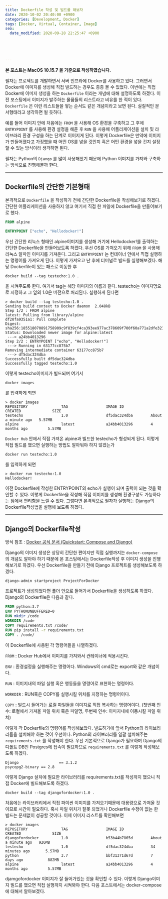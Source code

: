 ```yaml
---
title: Dockerfile 작성 및 빌드를 해보자
date: 2020-10-02 20:40:00 +0900
categories: [Development, Docker]
tags: [Docker, Virtual, Container, Image]
seo:
  date_modified: 2020-09-28 22:25:47 +0900





---
```


**본 포스트는 MacOS 10.15.7 을 기준으로 작성하였습니다.**

필자는 프로젝트를 개발하면서 서버 인프라에 Docker를 사용하고 있다. 그러면서 Docker에 이미지를 생성해 직접 빌드하는 경우도 종종 볼 수 있었다. 이번에는 직접 Docker에 이미지 생성을 하는 `Dockerfile` 이라는 개념에 대해 설명하도록 하겠다. 이전 포스팅에서 이미지가 발주하는 물품들의 리스트라고 비유를 한 적이 있다. `Dockerfile` 은 이런 리스트들을 쌓는 순서도 같은 개념이라고 보면 된다. 실질적인 문서형태라고 생각하면 될 듯하다. 

예를 들어 이미지 안에 처음에는 `FROM` 을 사용해 OS 환경을 구축하고 그 후에 `ENTRYPOINT` 를 사용해 환경 설정을 해준 후 `RUN` 을 사용해 어플리케이션을 설치 및 라이브러리 환경 구성을 하는 단계로 이어지게 된다. 이렇게 Dockerfile은 만약에 이미지가 만들어졌다고 가정했을 때 어떤 OS를 넣을 것인지 혹은 어떤 환경을 넣을 건지 설정할 수 있는 방식이라 생각하면 된다.

필자는 Python의 `Django` 를 많이 사용해왔기 때문에 Python 이미지를 가져와 구축하는 방식으로 진행해볼까 한다.

-----

## Dockerfile의 간단한 기본형태

본격적으로 `Dockerfile` 을 작성하기 전에 간단한 Dockerfile을 작성해보기로 하겠다. 간단한 어플리케이션을 사용하지 않고 여기서 직접 한 파일에 Dockerfile을 만들어보기로 했다.

```dockerfile
FROM alpine

ENTRYPOINT ["echo", "Hellodocker!"]
```

우선 간단한 리눅스 형태인 alpine이미지를 생성해 거기에 Hellodocker!를 출력하는 간단한 Dockerfile을 만들어보도록 하겠다. 우선 OS를 가져오기 위해 `FROM` 을 사용해 리눅스 알파인 이미지를 가져온다. 그리고 `ENTRYPOINT` 는 컨테이너 안에서 직접 실행하는 명령어를 가져오게 된다. 이렇게 가져오고 난 후에 터미널로 빌드를 실행해보겠다. 해당 Dockerfile이 있는 패스로 이동한 후

```
docker build --tag testecho:1.0 .
```

을 시켜주도록 한다. 여기서 tag는 해당 이미지의 이름과 같다. testecho는 이미지명으로 지정하고 그 옆의 1.0은 버전으로 처리된다. 실행하게 된다면

```
> docker build --tag testecho:1.0 .
Sending build context to Docker daemon  2.048kB
Step 1/2 : FROM alpine
latest: Pulling from library/alpine
df20fa9351a1: Pull complete 
Digest: sha256:185518070891758909c9f839cf4ca393ee977ac378609f700f60a771a2dfe321
Status: Downloaded newer image for alpine:latest
 ---> a24bb4013296
Step 2/2 : ENTRYPOINT ["echo", "Hellodocker!"]
 ---> Running in 63177cc875b7
Removing intermediate container 63177cc875b7
 ---> df5dac324dba
Successfully built df5dac324dba
Successfully tagged testecho:1.0
```

이렇게 testecho이미지가 빌드되며 여기서 

```
docker images
```

를 입력하게 되면 

```
> docker images
REPOSITORY               TAG                 IMAGE ID            CREATED              SIZE
testecho                 1.0                 df5dac324dba        About a minute ago   5.57MB
alpine                   latest              a24bb4013296        4 months ago         5.57MB
```

`Docker Hub` 안에서 직접 가져온 alpine과 빌드한 testecho가 형성되게 된다. 이렇게 직접 빌드를 했으면 실행하는 방법도 알아둬야 하지 않겠는가

```
docker run testecho:1.0
```

를 입력하게 되면

```
> docker run testecho:1.0
Hellodocker!
```

이전 Dockerfile에 작성한 ENTRYPOINT의 echo가 실행이 되며 출력이 되는 것을 확인할 수 있다. 이렇게 Dockerfile을 작성해 직접 이미지를 생성해 환경구성도 가능하다는 점에서 편리함을 느낄 수 있다. 그렇다면 본격적으로 필자가 실행하는 Django의 Dockerfile작성법을 실행해 보도록 하겠다.

-----

## Django의 Dockerfile작성

방식 참조 : [Docker 공식 문서 (Quickstart: Compose and Django)](https://docs.docker.com/compose/django/)

Django의 이미지 생성은 상당히 간단한 편이지만 직접 실행까지는 `docker-compose` 의 개념도 알아야 하기 때문에 본 포스팅에서는 Dockerfile작성 후 이미지 생성을 진행해보기로 하겠다. 우선 Dockerfile을 만들기 전에 Django 프로젝트를 생성해보도록 하겠다. 

```
django-admin startproject ProjectForDocker
```

프로젝트가 생성되었다면 폴더 안으로 들어가서 Dockerfile을 생성하도록 하겠다. Django의 Dockerfile은 다음과 같다.

```dockerfile
FROM python:3.7
ENV PYTHONUNBUFFERED=0
RUN mkdir /code
WORKDIR /code
COPY requirements.txt /code/
RUN pip install -r requirements.txt
COPY . /code/
```

이 Dockerfile에 사용된 각 명령어들을 나열하겠다.

`FROM` : Docker Hub에서 이미지를 가져와서 컨테이너에 적용시킨다.

`ENV` : 환경설정을 실행해주는 명령어다. Windows의 cmd로는 export와 같은 개념이다.

`RUN` : 이미지내의 파일 실행 혹은 행동들을 명령어로 표현하는 명령어다.

`WORKDIR` : RUN혹은 COPY를 실행시킬 위치를 지정하는 명령어이다.

`COPY` : 빌드시 들어가는 로컬 파일들을 이미지로 직접 복사하는 명령어이다. (첫번째 인수: 로컬에서 가져올 파일 위치 혹은 파일명, 두번째 인수: 이미지내에 이동시킬 파일 위치)



이렇게 각 Dockerfile의 명령어를 작성해보았다. 빌드하기에 앞서 Python의 라이브러리들을 설치해야 하는 것이 우선이다. Python의 라이브러리를 일괄 설치해주는 `requirements.txt` 를 작성해야 한다. 우선 기본적으로 Django가 필요하며 Django의 디폴트 DB인 Postgres에 접속이 필요하므로 `requirements.txt` 를 이렇게 작성해보도록 하겠다.

```
Django 					== 3.1.2
psycopg2-binary == 2.8
```

이렇게 Django 설치에 필요한 라이브러리를 requirements.txt를 작성까지 했으니 직접 Docker에 빌드해보도록 하겠다.

```
docker build --tag djangofordocker:1.0 .
```

처음에는 라이브러리에서 직접 파이썬 이미지를 가져오기때문에 대용량으로 가져올 것이므로 시간이 필요하다. 혹시 파일 위치가 잘못 되었거나 Dockerfile 수정이 없는 한 빌드는 문제없이 성공할 것이다. 이제 이미지 리스트를 확인해보면

```
> docker images
REPOSITORY               TAG                 IMAGE ID            CREATED              SIZE
djangofordocker          1.0                 b53b44b7865d        About a minute ago   926MB
testecho                 1.0                 df5dac324dba        34 minutes ago       5.57MB
python                   3.7                 bbf31371d67d        7 days ago           882MB
alpine                   latest              a24bb4013296        4 months ago         5.57MB
```

djamgofordocker 이미지가 잘 들어가있는 것을 확인할 수 있다. 이렇게 Django이미지 빌드를 했으면 직접 실행까지 시켜봐야 한다. 다음 포스트에서는 docker-compose에 대해서 알아보겠다.